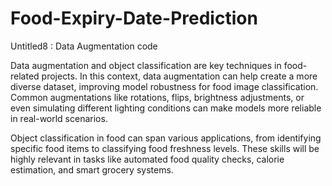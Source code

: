 # Food-Expiry-Date-Prediction

Untitled8 : Data Augmentation code

Data augmentation and object classification are key techniques in food-related projects. In this context, data augmentation can help create a more diverse dataset, improving model robustness for food image classification. Common augmentations like rotations, flips, brightness adjustments, or even simulating different lighting conditions can make models more reliable in real-world scenarios.

Object classification in food can span various applications, from identifying specific food items to classifying food freshness levels. These skills will be highly relevant in tasks like automated food quality checks, calorie estimation, and smart grocery systems.
